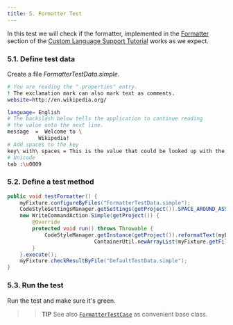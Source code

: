 ```yaml
---
title: 5. Formatter Test
---
```


In this test we will check if the formatter, implemented in the
[Formatter](/tutorials/custom_language_support/formatter.md)
section of the
[Custom Language Support Tutorial](/tutorials/custom_language_support_tutorial.md)
works as we expect.

### 5.1. Define test data

Create a file *FormatterTestData.simple*.

```bash
# You are reading the ".properties" entry.
! The exclamation mark can also mark text as comments.
website=http://en.wikipedia.org/

language= English
# The backslash below tells the application to continue reading
# the value onto the next line.
message  =  Welcome to \
          Wikipedia!
# Add spaces to the key
key\ with\ spaces = This is the value that could be looked up with the key "key with spaces".
# Unicode
tab :\u0009
```

### 5.2. Define a test method

```java
public void testFormatter() {
    myFixture.configureByFiles("FormatterTestData.simple");
    CodeStyleSettingsManager.getSettings(getProject()).SPACE_AROUND_ASSIGNMENT_OPERATORS = true;
    new WriteCommandAction.Simple(getProject()) {
        @Override
        protected void run() throws Throwable {
            CodeStyleManager.getInstance(getProject()).reformatText(myFixture.getFile(),
                            ContainerUtil.newArrayList(myFixture.getFile().getTextRange()));
        }
    }.execute();
    myFixture.checkResultByFile("DefaultTestData.simple");
}
```

### 5.3. Run the test

Run the test and make sure it's green.

>> **TIP** See also [`FormatterTestCase`](upsource:///platform/testFramework/src/com/intellij/psi/formatter/FormatterTestCase.java) as convenient base class.
